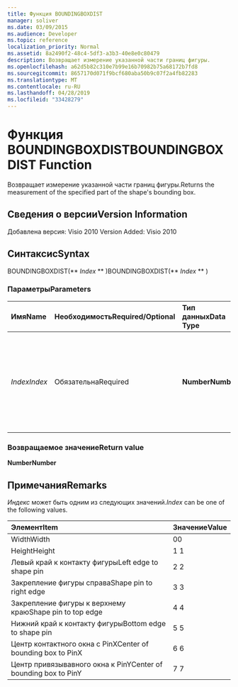 ```yaml
---
title: Функция BOUNDINGBOXDIST
manager: soliver
ms.date: 03/09/2015
ms.audience: Developer
ms.topic: reference
localization_priority: Normal
ms.assetid: 8a2490f2-48c4-5df3-a3b3-40e8e0c80479
description: Возвращает измерение указанной части границ фигуры.
ms.openlocfilehash: a62d5b82c310e7b99e16b70982b75a68172b7fd8
ms.sourcegitcommit: 8657170d071f9bcf680aba50b9c07f2a4fb82283
ms.translationtype: MT
ms.contentlocale: ru-RU
ms.lasthandoff: 04/28/2019
ms.locfileid: "33428279"
---
```

# <a name="boundingboxdist-function"></a><span data-ttu-id="576eb-103">Функция BOUNDINGBOXDIST</span><span class="sxs-lookup"><span data-stu-id="576eb-103">BOUNDINGBOXDIST Function</span></span>

<span data-ttu-id="576eb-104">Возвращает измерение указанной части границ фигуры.</span><span class="sxs-lookup"><span data-stu-id="576eb-104">Returns the measurement of the specified part of the shape's bounding box.</span></span> 
  
## <a name="version-information"></a><span data-ttu-id="576eb-105">Сведения о версии</span><span class="sxs-lookup"><span data-stu-id="576eb-105">Version Information</span></span>

<span data-ttu-id="576eb-106">Добавлена версия: Visio 2010
</span><span class="sxs-lookup"><span data-stu-id="576eb-106">Version Added: Visio 2010</span></span> 
  
## <a name="syntax"></a><span data-ttu-id="576eb-107">Синтаксис</span><span class="sxs-lookup"><span data-stu-id="576eb-107">Syntax</span></span>

<span data-ttu-id="576eb-108">BOUNDINGBOXDIST(\*\* *Index* \*\* )</span><span class="sxs-lookup"><span data-stu-id="576eb-108">BOUNDINGBOXDIST(\*\* *Index* \*\* )</span></span> 
  
### <a name="parameters"></a><span data-ttu-id="576eb-109">Параметры</span><span class="sxs-lookup"><span data-stu-id="576eb-109">Parameters</span></span>

|<span data-ttu-id="576eb-110">**Имя**</span><span class="sxs-lookup"><span data-stu-id="576eb-110">**Name**</span></span>|<span data-ttu-id="576eb-111">**Необходимость**</span><span class="sxs-lookup"><span data-stu-id="576eb-111">**Required/Optional**</span></span>|<span data-ttu-id="576eb-112">**Тип данных**</span><span class="sxs-lookup"><span data-stu-id="576eb-112">**Data Type**</span></span>|<span data-ttu-id="576eb-113">**Описание**</span><span class="sxs-lookup"><span data-stu-id="576eb-113">**Description**</span></span>|
|:-----|:-----|:-----|:-----|
| <span data-ttu-id="576eb-114">_Index_</span><span class="sxs-lookup"><span data-stu-id="576eb-114">_Index_</span></span> <br/> |<span data-ttu-id="576eb-115">Обязательна</span><span class="sxs-lookup"><span data-stu-id="576eb-115">Required</span></span>  <br/> |<span data-ttu-id="576eb-116">**Number**</span><span class="sxs-lookup"><span data-stu-id="576eb-116">**Number**</span></span> <br/> |<span data-ttu-id="576eb-117">Часть ограниченного окна фигуры для измерения и возврата.</span><span class="sxs-lookup"><span data-stu-id="576eb-117">The part of the shape's bounding box to measure and return.</span></span> <span data-ttu-id="576eb-118">Возможные значения см. в примечаиях.</span><span class="sxs-lookup"><span data-stu-id="576eb-118">See Remarks for possible values.</span></span>  <br/> |
   
### <a name="return-value"></a><span data-ttu-id="576eb-119">Возвращаемое значение</span><span class="sxs-lookup"><span data-stu-id="576eb-119">Return value</span></span>

 <span data-ttu-id="576eb-120">**Number**</span><span class="sxs-lookup"><span data-stu-id="576eb-120">**Number**</span></span>
  
## <a name="remarks"></a><span data-ttu-id="576eb-121">Примечания</span><span class="sxs-lookup"><span data-stu-id="576eb-121">Remarks</span></span>

 <span data-ttu-id="576eb-122">*Индекс*  может быть одним из следующих значений.</span><span class="sxs-lookup"><span data-stu-id="576eb-122">*Index*  can be one of the following values.</span></span> 
  
|<span data-ttu-id="576eb-123">**Элемент**</span><span class="sxs-lookup"><span data-stu-id="576eb-123">**Item**</span></span>|<span data-ttu-id="576eb-124">**Значение**</span><span class="sxs-lookup"><span data-stu-id="576eb-124">**Value**</span></span>|
|:-----|:-----|
|<span data-ttu-id="576eb-125">Width</span><span class="sxs-lookup"><span data-stu-id="576eb-125">Width</span></span>  <br/> |<span data-ttu-id="576eb-126">0</span><span class="sxs-lookup"><span data-stu-id="576eb-126">0</span></span>  <br/> |
|<span data-ttu-id="576eb-127">Height</span><span class="sxs-lookup"><span data-stu-id="576eb-127">Height</span></span>  <br/> |<span data-ttu-id="576eb-128">1 </span><span class="sxs-lookup"><span data-stu-id="576eb-128">1</span></span>  <br/> |
|<span data-ttu-id="576eb-129">Левый край к контакту фигуры</span><span class="sxs-lookup"><span data-stu-id="576eb-129">Left edge to shape pin</span></span>  <br/> |<span data-ttu-id="576eb-130">2 </span><span class="sxs-lookup"><span data-stu-id="576eb-130">2</span></span>  <br/> |
|<span data-ttu-id="576eb-131">Закрепление фигуры справа</span><span class="sxs-lookup"><span data-stu-id="576eb-131">Shape pin to right edge</span></span>  <br/> |<span data-ttu-id="576eb-132">3 </span><span class="sxs-lookup"><span data-stu-id="576eb-132">3</span></span>  <br/> |
|<span data-ttu-id="576eb-133">Закрепление фигуры к верхнему краю</span><span class="sxs-lookup"><span data-stu-id="576eb-133">Shape pin to top edge</span></span>  <br/> |<span data-ttu-id="576eb-134">4 </span><span class="sxs-lookup"><span data-stu-id="576eb-134">4</span></span>  <br/> |
|<span data-ttu-id="576eb-135">Нижний край к контакту фигуры</span><span class="sxs-lookup"><span data-stu-id="576eb-135">Bottom edge to shape pin</span></span>  <br/> |<span data-ttu-id="576eb-136">5 </span><span class="sxs-lookup"><span data-stu-id="576eb-136">5</span></span>  <br/> |
|<span data-ttu-id="576eb-137">Центр контактного окна с PinX</span><span class="sxs-lookup"><span data-stu-id="576eb-137">Center of bounding box to PinX</span></span>  <br/> |<span data-ttu-id="576eb-138">6 </span><span class="sxs-lookup"><span data-stu-id="576eb-138">6</span></span>  <br/> |
|<span data-ttu-id="576eb-139">Центр привязывавного окна к PinY</span><span class="sxs-lookup"><span data-stu-id="576eb-139">Center of bounding box to PinY</span></span>  <br/> |<span data-ttu-id="576eb-140">7 </span><span class="sxs-lookup"><span data-stu-id="576eb-140">7</span></span>  <br/> |
   


